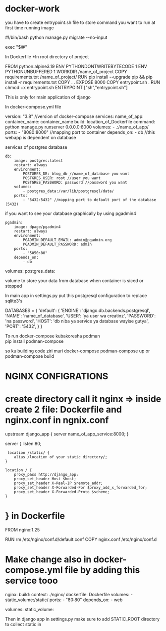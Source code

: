 # docker-work

you have to create entrypoint.sh file to store command you want to run at first time running image 

#!/bin/bash
python manage.py migrate --no-input

exec "$@"

In Dockerfile \*In root directory of project 

FROM python:alpine3.19
ENV PYTHONDONTWRITEBYTECODE 1
ENV PYTHONUNBUFFERED 1
WORKDIR /name_of_project
COPY requirements.txt /name_of_project/
RUN pip install --upgrade pip && pip install -r requirements.txt
COPY . .
EXPOSE 8000
COPY entrypoint.sh .
RUN chmod +x entrypoint.sh
ENTRYPOINT ["sh","entrypoint.sh"]

This is only for main application of django

In  docker-compose.yml file 

version: "3.8" //version of docker-compose
services:
    name_of_app:
        container_name: container_name
        build: location_of_Dockerfile
        command: python manage.py runserver 0.0.0.0:8000
        volumes: 
            - .:/name_of_app/
        ports: 
            - "8080:8000" //mapping port to container
        depends_on: 
            - db //this webapp is dependent on database

services of postgres database

    db:
        image: postgres:latest
        restart: always
        environment:
            POSTGRES_DB: blog_db //name_of_database you want
            POSTGRES_USER: root //user you want
            POSTGRES_PASSWORD: password //password you want
        volumes:
            - postgres_data:/var/lib/postgresql/data/
        ports:
            - "5432:5432" //mapping port to default port of the database (5432)

if you want to see your database graphically by using pgadmin4 

    pgadmin:
        image: dpage/pgadmin4
        restart: always
        environment:
            PGADMIN_DEFAULT_EMAIL: admin@pgadmin.org
            PGADMIN_DEFAULT_PASSWORD: admin
        ports:
            - "5050:80"
        depends_on:
            - db

volumes:
postgres_data:

volume to store your data from database when container is siced or stopped 

In main app in settings.py put this postgresql configuration to replace sqlite3's 

DATABASES = {
    'default': {
        'ENGINE': 'django.db.backends.postgresql',
        'NAME': 'name_of_database',
        'USER': 'ya user wa creatinz',
        'PASSWORD': 'na password',
        'HOST': 'db niba ya service ya database wayise gutya', 
        'PORT': '5432',
    }
}

To run docker-compose kubakoresha podman  
pip install podman-compose

 so ku building code ziri muri docker-compose 
podman-compose up or podman-compose build


NGINX CONFIGRATIONS
====================

create directory call it nginx
=> inside create 2 file: Dockerfile and nginx.conf
in ngnix.conf
=============

upstream django_app {
    server name_of_app_service:8000;
}


server {
      listen 80;

     location /static/ {
        alias /location of your static directory/;
    }

    location / {
        proxy_pass http://django_app;
        proxy_set_header Host $host;
        proxy_set_header X-Real-IP $remote_addr;
        proxy_set_header X-Forwarded-For $proxy_add_x_forwarded_for;
        proxy_set_header X-Forwarded-Proto $scheme;
    }
}
in Dockerfile
============
FROM nginx:1.25

RUN rm /etc/nginx/conf.d/default.conf
COPY nginx.conf /etc/nginx/conf.d

Make change also in docker-compose.yml file by adding this service tooo
=======================================================================
  nginx:
    build:
      context: ./nginx/
      dockerfile: Dockerfile
    volumes:
      - static_volume:/static/
    ports:
      - "80:80"
    depends_on:
      - web

volumes:
  static_volume:


Then in django app in settings.py make sure to add STATIC_ROOT directory to collect static in
